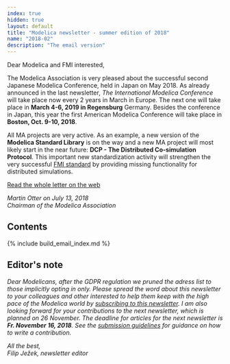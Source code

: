 ```yaml
---
index: true
hidden: true
layout: default
title: "Modelica newsletter - summer edition of 2018"
name: "2018-02"
description: "The email version"
---
```

Dear Modelica and FMI interested,

The Modelica Association is very pleased about the successful second 
Japanese Modelica Conference, held in Japan on May 2018. As already announced in the last newsletter, *The International Modelica Conference* will take place now every 2 years in March in Europe. The next one will take place in **March 4-6, 2019 in Regensburg** Germany. Besides the conference in Japan, this year the first American Modelica
Conference will take place in **Boston, Oct. 9-10, 2018**. 

All MA projects are very active. As an example, a new version of the **Modelica Standard Library**
is on the way and a new MA project will most likely start in the near future:
**DCP - The Distributed Co-simulation Protocol**. This important new standardization activity will strengthen the very successful
[FMI standard](https://fmi-standard.org/) by providing missing functionality for
distributed simulations. 

[Read the whole letter on the web](https://newsletter.modelica.org/2018-02/index#letter-from-the-board)

*Martin Otter on July 13, 2018*    
*Chairman of the Modelica Association*

## Contents

{% include build_email_index.md %}

## Editor's note
*Dear Modelicans, after the GDPR regulation we pruned the adress list to those implicitly opting in only. Please spread the word about this newsletter to your colleagues and other interested to help them keep with the high pace of the Modelica world by [subscribing to this newsletter](http://eepurl.com/dpvVdH). 
I am also looking forward for your contributions to the next newsletter, which is  planned on 26 November. The deadline for articles for the next newsletter is **Fr. November 16, 2018**. See the [submission guidelines](https://newsletter.modelica.org/submission-guidelines.html) for guidance on how to write a contribution.*

*All the best,    
Filip Ježek, newsletter editor*
